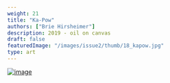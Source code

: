 ```yaml
---
weight: 21
title: "Ka-Pow"
authors: ["Brie Hirsheimer"]
description: 2019 - oil on canvas
draft: false
featuredImage: "/images/issue2/thumb/18_kapow.jpg"
type: art
---
```


<a href = "/images/issue2/18_kapow.jpeg" data-lightbox="img">![image](/images/issue2/18_kapow.jpeg#issues)</a>